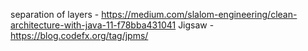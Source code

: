 separation of layers - https://medium.com/slalom-engineering/clean-architecture-with-java-11-f78bba431041
Jigsaw - https://blog.codefx.org/tag/jpms/